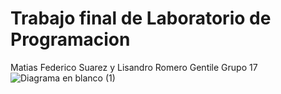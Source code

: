 # Trabajo final de Laboratorio de Programacion #
Matias Federico Suarez y Lisandro Romero Gentile
                Grupo 17
![Diagrama en blanco (1)](https://github.com/user-attachments/assets/c45567a7-21ac-4452-beea-d8489f238e26)
